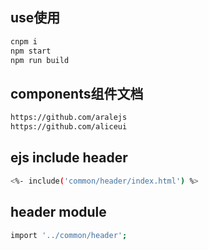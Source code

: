 ## use使用
```bash
cnpm i 
npm start
npm run build
```
## components组件文档
```bash
https://github.com/aralejs
https://github.com/aliceui
```
## ejs include header
```bash
<%- include('common/header/index.html') %>
```
## header module
```bash
import '../common/header';
```


